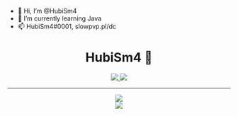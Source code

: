 - 👋 Hi, I’m @HubiSm4
- 🌱 I’m currently learning Java
- 📫 HubiSm4#0001, slowpvp.pl/dc

<div align='center'>
  <h1>HubiSm4 🐶</h1>
  
  <p align="center">
    <a href="https://skillicons.dev">
      <img src='https://skillicons.dev/icons?i=java,discord,bots' />
      <img src='https://skillicons.dev/icons?i=idea,visualstudio' />
    </a>
  </p>
</div>

<hr />

<div align='center'>
<img src="https://github-readme-stats.vercel.app/api?username=HubiSm4&border_radius=10px&theme=dark&bg_color=1f1f1f&border_color=1f1f1f&icon_color=58a6ff&show_icons=true" />
</div>

<div align='center'>
  <img src="https://lanyard.cnrad.dev/api/514532140843663371?bg=333333&borderRadius=10px" />  
</div>
